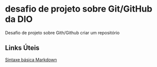 # desafio de projeto sobre Git/GitHub da DIO
Desafio de projeto sobre Gith/Github criar um repositório

## Links Úteis
[Sintaxe básica Markdown](https://www.markdownguide.org/getting-started/)
